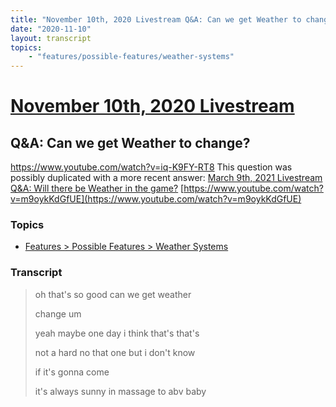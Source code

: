 ```yaml
---
title: "November 10th, 2020 Livestream Q&A: Can we get Weather to change?"
date: "2020-11-10"
layout: transcript
topics:
    - "features/possible-features/weather-systems"
---
```

# [November 10th, 2020 Livestream](../2020-11-10.md)
## Q&A: Can we get Weather to change?
https://www.youtube.com/watch?v=iq-K9FY-RT8
This question was possibly duplicated with a more recent answer: [March 9th, 2021 Livestream Q&A: Will there be Weather in the game?](./yt-m9oykKdGfUE.md) [https://www.youtube.com/watch?v=m9oykKdGfUE](https://www.youtube.com/watch?v=m9oykKdGfUE)


### Topics
* [Features > Possible Features > Weather Systems](../topics/features/possible-features/weather-systems.md)

### Transcript

> oh that's so good can we get weather
>
> change um
>
> yeah maybe one day i think that's that's
>
> not a hard no that one but i don't know
>
> if it's gonna come
>
> it's always sunny in massage to abv baby
